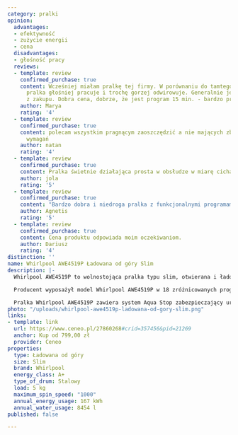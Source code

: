 ```yaml
---
category: pralki
opinion:
  advantages:
  - efektywność
  - zużycie energii
  - cena
  disadvantages:
  - głośność pracy
  reviews:
  - template: review
    confirmed_purchase: true
    content: Wcześniej miałam pralkę tej firmy. W porównaniu do tamtego sprzętu ta
      pralka głośniej pracuje i trochę gorzej odwirowuje. Generalnie jestem zadowolona
      z zakupu. Dobra cena, dobrze, że jest program 15 min. - bardzo przydatny.
    author: Marya
    rating: '4'
  - template: review
    confirmed_purchase: true
    content: polecam wszystkim pragnącym zaoszczędzić a nie mających zbyt wielkich
      wymagań
    author: natan
    rating: '4'
  - template: review
    confirmed_purchase: true
    content: Pralka świetnie działająca prosta w obsłudze w miarę cicha.
    author: jola
    rating: '5'
  - template: review
    confirmed_purchase: true
    content: "Bardzo dobra i niedroga pralka z funkcjonalnymi programami\U0001F60A"
    author: Agnetis
    rating: '5'
  - template: review
    confirmed_purchase: true
    content: Cena produktu odpowiada moim oczekiwaniom.
    author: Dariusz
    rating: '4'
distinction: ''
name: Whirlpool AWE4519P Ładowana od góry Slim
description: |-
  Whirlpool AWE4519P to wolnostojąca pralka typu slim, otwierana i ładowana od góry. Ze względu naj niewielkie wymiary sprawdzi się świetnie do mieszkań o małym metrażu. Urządzenie umożliwia pranie o maksymalnym załadunku 5 kg przy klasie A+ efektywności energetycznej. Roczne zużycie energii przez pralkę wynosi 167 kWh. Taka kompilacja właściwości pozwala użytkownikom oszczędzać energię, jednocześnie ciesząc się efektami skutecznego prania.

  Producent wyposażył model Whirlpool AWE4519P w 18 zróżnicowanych programów piorących. Do prania codziennego dedykowany jest program “codzienny” - piorący 60 minut w temperaturze 40°C. Dla tkanin wymagających specjalnego traktowania stworzono funkcję “pranie delikatne”. Z kolei program “Super szybki ‘15” pozwala na pranie błyskawiczne lekko zabrudzonych materiałów. Tak szeroki i zróżnicowany wachlarz możliwości z pewnością jest w stanie sprostać wymaganiom użytkowników. Funkcja Clean + sprawdzi się świetnie w przypadku wyjątkowo opornych i mocnych zabrudzeń. Wielofazowy cykl prania pozwala pozbyć się wszelkich zabrudzeń nawet w niskich temperaturach. Whirlpool AWE4519P zużywa w skali roku 8454 l wody, co daje średnio 220 wykonanych prań.

  Pralka Whirlpool AWE4519P zawiera system Aqua Stop zabezpieczający urządzenie przed ewentualnymi wyciekami. W razie awarii system natychmiast odcina dopływ wody do urządzenia. Dzięki temu pranie jest bezpieczne, a użytkownicy nie muszą obawiać się o ewentualne zalanie zarówno własnego mieszkania, jak i sąsiadów.
photo: "/uploads/whirlpool-awe4519p-ladowana-od-gory-slim.png"
links:
- template: link
  url: https://www.ceneo.pl/27860268#crid=357456&pid=21269
  anchor: Kup od 799,00 zł
  provider: Ceneo
properties:
  type: Ładowana od góry
  size: Slim
  brand: Whirlpool
  energy_class: A+
  type_of_drum: Stalowy
  load: 5 kg
  maximum_spin_speed: "1000"
  annual_energy_usage: 167 kWh
  annual_water_usage: 8454 l
published: false

---
```

